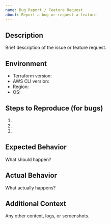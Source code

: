 ```yaml
---
name: Bug Report / Feature Request
about: Report a bug or request a feature
---
```


## Description
Brief description of the issue or feature request.

## Environment
- Terraform version: 
- AWS CLI version:
- Region:
- OS:

## Steps to Reproduce (for bugs)
1. 
2. 
3. 

## Expected Behavior
What should happen?

## Actual Behavior
What actually happens?

## Additional Context
Any other context, logs, or screenshots.